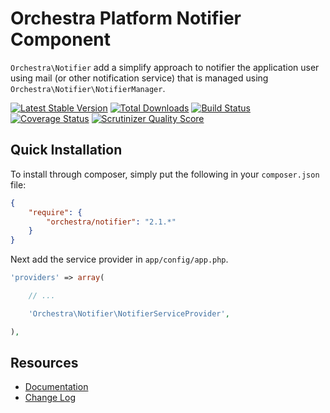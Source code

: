 Orchestra Platform Notifier Component
==============

`Orchestra\Notifier` add a simplify approach to notifier the application user using mail (or other notification service) that is managed using `Orchestra\Notifier\NotifierManager`.

[![Latest Stable Version](https://poser.pugx.org/orchestra/notifier/v/stable.png)](https://packagist.org/packages/orchestra/notifier) 
[![Total Downloads](https://poser.pugx.org/orchestra/notifier/downloads.png)](https://packagist.org/packages/orchestra/notifier) 
[![Build Status](https://travis-ci.org/orchestral/notifier.png?branch=2.1)](https://travis-ci.org/orchestral/notifier) 
[![Coverage Status](https://coveralls.io/repos/orchestral/notifier/badge.png?branch=2.1)](https://coveralls.io/r/orchestral/notifier?branch=2.1) 
[![Scrutinizer Quality Score](https://scrutinizer-ci.com/g/orchestral/notifier/badges/quality-score.png?s=f9c6821fd536f8c4787a90bee7d5fc1ea58e416f)](https://scrutinizer-ci.com/g/orchestral/notifier/) 

## Quick Installation

To install through composer, simply put the following in your `composer.json` file:

```json
{
	"require": {
		"orchestra/notifier": "2.1.*"
	}
}
```

Next add the service provider in `app/config/app.php`.

```php
'providers' => array(

	// ...

	'Orchestra\Notifier\NotifierServiceProvider',

),
```

## Resources

* [Documentation](http://orchestraplatform.com/docs/latest/components/notifier)
* [Change Log](http://orchestraplatform.com/docs/latest/components/notifier/changes#v2-1)
